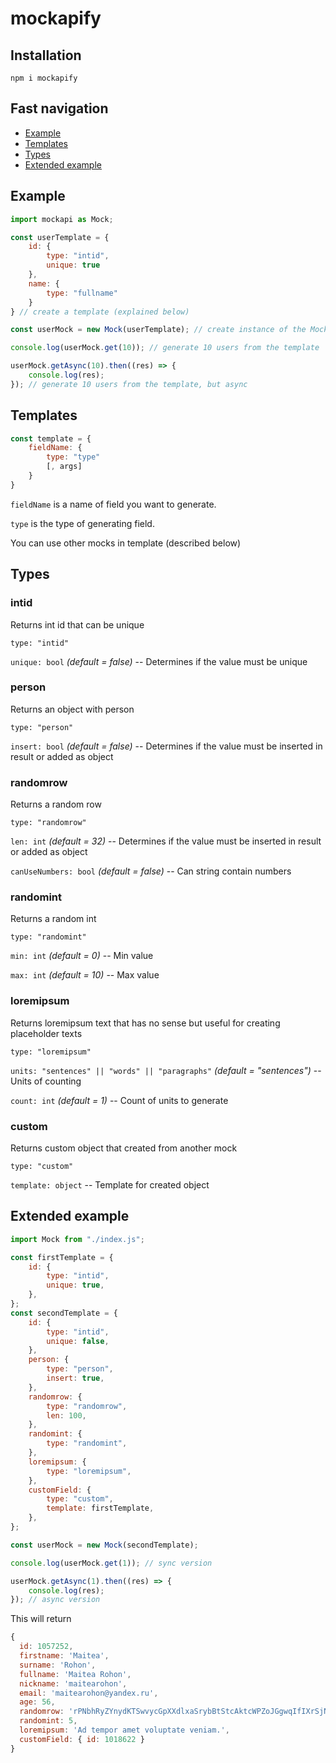 # mockapify

## Installation

```
npm i mockapify
```

## Fast navigation

-   [Example](#example)
-   [Templates](#templates)
-   [Types](#types)
-   [Extended example](#extended-example)

## Example

```js
import mockapi as Mock;

const userTemplate = {
    id: {
        type: "intid",
        unique: true
    },
    name: {
        type: "fullname"
    }
} // create a template (explained below)

const userMock = new Mock(userTemplate); // create instance of the Mock from the template

console.log(userMock.get(10)); // generate 10 users from the template

userMock.getAsync(10).then((res) => {
	console.log(res);
}); // generate 10 users from the template, but async
```

## Templates

```js
const template = {
    fieldName: {
        type: "type"
        [, args]
    }
}
```

`fieldName` is a name of field you want to generate.

`type` is the type of generating field.

You can use other mocks in template (described below)

## Types

### intid

Returns int id that can be unique

`type: "intid"`

`unique: bool` _(default = false)_ -- Determines if the value must be unique

### person

Returns an object with person

`type: "person"`

`insert: bool` _(default = false)_ -- Determines if the value must be inserted in result or added as object

### randomrow

Returns a random row

`type: "randomrow"`

`len: int` _(default = 32)_ -- Determines if the value must be inserted in result or added as object

`canUseNumbers: bool` _(default = false)_ -- Can string contain numbers

### randomint

Returns a random int

`type: "randomint"`

`min: int` _(default = 0)_ -- Min value

`max: int` _(default = 10)_ -- Max value

### loremipsum

Returns loremipsum text that has no sense but useful for creating placeholder texts

`type: "loremipsum"`

`units: "sentences" || "words" || "paragraphs"` _(default = "sentences")_ -- Units of counting

`count: int` _(default = 1)_ -- Count of units to generate

### custom

Returns custom object that created from another mock

`type: "custom"`

`template: object` -- Template for created object

## Extended example

```js
import Mock from "./index.js";

const firstTemplate = {
    id: {
        type: "intid",
        unique: true,
    },
};
const secondTemplate = {
    id: {
        type: "intid",
        unique: false,
    },
    person: {
        type: "person",
        insert: true,
    },
    randomrow: {
        type: "randomrow",
        len: 100,
    },
    randomint: {
        type: "randomint",
    },
    loremipsum: {
        type: "loremipsum",
    },
    customField: {
        type: "custom",
        template: firstTemplate,
    },
};

const userMock = new Mock(secondTemplate);

console.log(userMock.get(1)); // sync version

userMock.getAsync(1).then((res) => {
    console.log(res);
}); // async version
```

This will return

```js
{
  id: 1057252,
  firstname: 'Maitea',
  surname: 'Rohon',
  fullname: 'Maitea Rohon',
  nickname: 'maitearohon',
  email: 'maitearohon@yandex.ru',
  age: 56,
  randomrow: 'rPNbhRyZYnydKTSwvycGpXXdlxaSrybBtStcAktcWPZoJGgwqIfIXrSjNTkBEbBrfwBWFkIzSVgXVOmxwNbPpepmateiBrLnEVnP',
  randomint: 5,
  loremipsum: 'Ad tempor amet voluptate veniam.',
  customField: { id: 1018622 }
}
```
